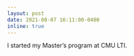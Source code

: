 ```yaml
---
layout: post
date: 2021-08-07 16:11:00-0400
inline: true
---
```


I started my Master’s program at CMU LTI.
